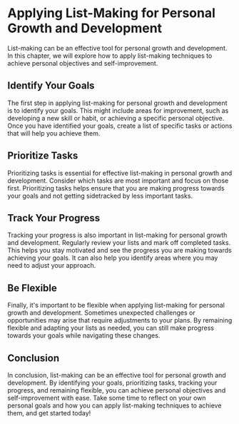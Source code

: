 Applying List-Making for Personal Growth and Development
=================================================================================================================================

List-making can be an effective tool for personal growth and development. In this chapter, we will explore how to apply list-making techniques to achieve personal objectives and self-improvement.

Identify Your Goals
-------------------

The first step in applying list-making for personal growth and development is to identify your goals. This might include areas for improvement, such as developing a new skill or habit, or achieving a specific personal objective. Once you have identified your goals, create a list of specific tasks or actions that will help you achieve them.

Prioritize Tasks
----------------

Prioritizing tasks is essential for effective list-making in personal growth and development. Consider which tasks are most important and focus on those first. Prioritizing tasks helps ensure that you are making progress towards your goals and not getting sidetracked by less important tasks.

Track Your Progress
-------------------

Tracking your progress is also important in list-making for personal growth and development. Regularly review your lists and mark off completed tasks. This helps you stay motivated and see the progress you are making towards achieving your goals. It can also help you identify areas where you may need to adjust your approach.

Be Flexible
-----------

Finally, it's important to be flexible when applying list-making for personal growth and development. Sometimes unexpected challenges or opportunities may arise that require adjustments to your plans. By remaining flexible and adapting your lists as needed, you can still make progress towards your goals while navigating these changes.

Conclusion
----------

In conclusion, list-making can be an effective tool for personal growth and development. By identifying your goals, prioritizing tasks, tracking your progress, and remaining flexible, you can achieve personal objectives and self-improvement with ease. Take some time to reflect on your own personal goals and how you can apply list-making techniques to achieve them, and get started today!
